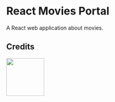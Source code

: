 # React Movies Portal

A React web application about movies.

## Credits

<image src='./src/assets/tmdb-logo.svg' width='100' />
